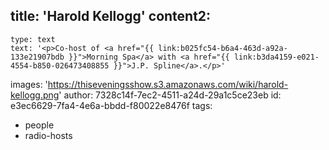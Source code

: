 title: 'Harold Kellogg'
content2:
  -
    type: text
    text: '<p>Co-host of <a href="{{ link:b025fc54-b6a4-463d-a92a-133e21907bdb }}">Morning Spa</a> with <a href="{{ link:b3da4159-e021-4554-b850-026473408855 }}">J.P. Spline</a>.</p>'
images: 'https://thiseveningsshow.s3.amazonaws.com/wiki/harold-kellogg.png'
author: 7328c14f-7ec2-4511-a24d-29a1c5ce23eb
id: e3ec6629-7fa4-4e6a-bbdd-f80022e8476f
tags:
  - people
  - radio-hosts
